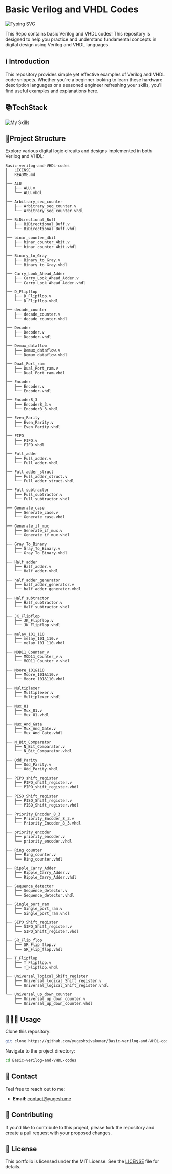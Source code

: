 # Basic Verilog and VHDL Codes

![Typing SVG](https://readme-typing-svg.demolab.com/?lines=Welcome+to+my+Repository!+🚀) 

This Repo contains basic Verilog and VHDL codes! This repository is designed to help you practice and understand fundamental concepts in digital design using Verilog and VHDL languages.

## ℹ️ Introduction

This repository provides simple yet effective examples of Verilog and VHDL code snippets. Whether you're a beginner looking to learn these hardware description languages or a seasoned engineer refreshing your skills, you'll find useful examples and explanations here.

## 📚TechStack

![My Skills](https://skillicons.dev/icons?i=replit,git,vscode,linux)

## 🌲Project Structure 

Explore various digital logic circuits and designs implemented in both Verilog and VHDL:
```
Basic-verilog-and-VHDL-codes
│   LICENSE
│   README.md
│
├── ALU
│   ├── ALU.v
│   └── ALU.vhdl
│
├── Arbitrary_seq_counter
│   ├── Arbitrary_seq_counter.v
│   └── Arbitrary_seq_counter.vhdl
│
├── BiDirectional_Buff
│   ├── BiDirectional_Buff.v
│   └── BiDirectional_Buff.vhdl
│
├── binar_counter_4bit
│   ├── binar_counter_4bit.v
│   └── binar_counter_4bit.vhdl
│
├── Binary_to_Gray
│   ├── Binary_to_Gray.v
│   └── Binary_to_Gray.vhdl
│
├── Carry_Look_Ahead_Adder
│   ├── Carry_Look_Ahead_Adder.v
│   └── Carry_Look_Ahead_Adder.vhdl
│
├── D_Flipflop
│   ├── D_Flipflop.v
│   └── D_Flipflop.vhdl
│
├── decade_counter
│   ├── decade_counter.v
│   └── decade_counter.vhdl
│
├── Decoder
│   ├── Decoder.v
│   └── Decoder.vhdl
│
├── Demux_dataflow
│   ├── Demux_dataflow.v
│   └── Demux_dataflow.vhdl
│
├── Dual_Port_ram
│   ├── Dual_Port_ram.v
│   └── Dual_Port_ram.vhdl
│
├── Encoder
│   ├── Encoder.v
│   └── Encoder.vhdl
│
├── Encoder8_3
│   ├── Encoder8_3.v
│   └── Encoder8_3.vhdl
│
├── Even_Parity
│   ├── Even_Parity.v
│   └── Even_Parity.vhdl
│
├── FIFO
│   ├── FIFO.v
│   └── FIFO.vhdl
│
├── Full_adder
│   ├── Full_adder.v
│   └── Full_adder.vhdl
│
├── Full_adder_struct
│   ├── Full_adder_struct.v
│   └── Full_adder_struct.vhdl
│
├── Full_subtractor
│   ├── Full_subtractor.v
│   └── Full_subtractor.vhdl
│
├── Generate_case
│   ├── Generate_case.v
│   └── Generate_case.vhdl
│
├── Generate_if_mux
│   ├── Generate_if_mux.v
│   └── Generate_if_mux.vhdl
│
├── Gray_To_Binary
│   ├── Gray_To_Binary.v
│   └── Gray_To_Binary.vhdl
│
├── Half_adder
│   ├── Half_adder.v
│   └── Half_adder.vhdl
│
├── half_adder_generator
│   ├── half_adder_generator.v
│   └── half_adder_generator.vhdl
│
├── Half_subtractor
│   ├── Half_subtractor.v
│   └── Half_subtractor.vhdl
│
├── JK_Flipflop
│   ├── JK_Flipflop.v
│   └── JK_Flipflop.vhdl
│
├── melay_101_110
│   ├── melay_101_110.v
│   └── melay_101_110.vhdl
│
├── MOD11_Counter_v
│   ├── MOD11_Counter_v.v
│   └── MOD11_Counter_v.vhdl
│
├── Moore_101&110
│   ├── Moore_101&110.v
│   └── Moore_101&110.vhdl
│
├── Multiplexer
│   ├── Multiplexer.v
│   └── Multiplexer.vhdl
│
├── Mux_81
│   ├── Mux_81.v
│   └── Mux_81.vhdl
│
├── Mux_And_Gate
│   ├── Mux_And_Gate.v
│   └── Mux_And_Gate.vhdl
│
├── N_Bit_Comparator
│   ├── N_Bit_Comparator.v
│   └── N_Bit_Comparator.vhdl
│
├── Odd_Parity
│   ├── Odd_Parity.v
│   └── Odd_Parity.vhdl
│
├── PIPO_shift_register
│   ├── PIPO_shift_register.v
│   └── PIPO_shift_register.vhdl
│
├── PISO_Shift_register
│   ├── PISO_Shift_register.v
│   └── PISO_Shift_register.vhdl
│
├── Priority_Encoder_8_3
│   ├── Priority_Encoder_8_3.v
│   └── Priority_Encoder_8_3.vhdl
│
├── priority_encoder
│   ├── priority_encoder.v
│   └── priority_encoder.vhdl
│
├── Ring_counter
│   ├── Ring_counter.v
│   └── Ring_counter.vhdl
│
├── Ripple_Carry_Adder
│   ├── Ripple_Carry_Adder.v
│   └── Ripple_Carry_Adder.vhdl
│
├── Sequence_detector
│   ├── Sequence_detector.v
│   └── Sequence_detector.vhdl
│
├── Single_port_ram
│   ├── Single_port_ram.v
│   └── Single_port_ram.vhdl
│
├── SIPO_Shift_register
│   ├── SIPO_Shift_register.v
│   └── SIPO_Shift_register.vhdl
│
├── SR_Flip_flop
│   ├── SR_Flip_flop.v
│   └── SR_Flip_flop.vhdl
│
├── T_Flipflop
│   ├── T_Flipflop.v
│   └── T_Flipflop.vhdl
│
├── Universal_logical_Shift_register
│   ├── Universal_logical_Shift_register.v
│   └── Universal_logical_Shift_register.vhdl
│
└── Universal_up_down_counter
    ├── Universal_up_down_counter.v
    └── Universal_up_down_counter.vhdl
```
## 🏃‍♂️‍➡️ Usage
Clone this repository:

```bash
git clone https://github.com/yugeshsivakumar/Basic-verilog-and-VHDL-codes.git
```
Navigate to the project directory:

```bash
cd Basic-verilog-and-VHDL-codes
```

## 📩 Contact

Feel free to reach out to me:

- **Email**: contact@yugesh.me

## 🛂 Contributing
If you'd like to contribute to this project, please fork the repository and create a pull request with your proposed changes.

## 🔑 License

This portfolio is licensed under the MIT License. See the [LICENSE](LICENSE) file for details.
